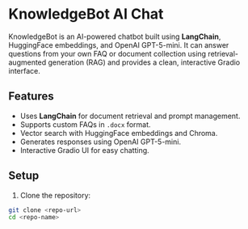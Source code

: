 # KnowledgeBot AI Chat

KnowledgeBot is an AI-powered chatbot built using **LangChain**, HuggingFace embeddings, and OpenAI GPT-5-mini. It can answer questions from your own FAQ or document collection using retrieval-augmented generation (RAG) and provides a clean, interactive Gradio interface.

## Features

- Uses **LangChain** for document retrieval and prompt management.
- Supports custom FAQs in `.docx` format.
- Vector search with HuggingFace embeddings and Chroma.
- Generates responses using OpenAI GPT-5-mini.
- Interactive Gradio UI for easy chatting.

## Setup

1. Clone the repository:

```bash
git clone <repo-url>
cd <repo-name>
